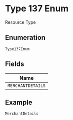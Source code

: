 
# Type 137 Enum

Resource Type

## Enumeration

`Type137Enum`

## Fields

| Name |
|  --- |
| `MERCHANTDETAILS` |

## Example

```
MerchantDetails
```

